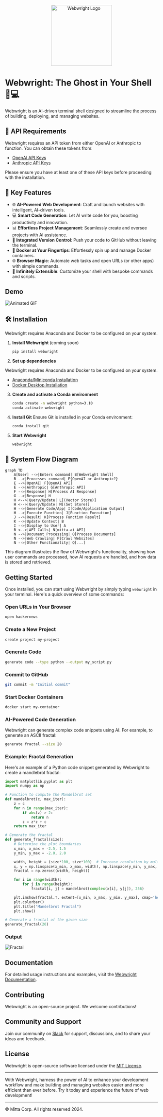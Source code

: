 <div align="center">
  <img src="https://raw.githubusercontent.com/MittaAI/webwright/main/logo.png" width="200" alt="Webwright Logo">
</div>

# Webwright: The Ghost in Your Shell 👻💻

Webwright is an AI-driven terminal shell designed to streamline the process of building, deploying, and managing websites.

## 🔑 API Requirements

Webwright requires an API token from either OpenAI or Anthropic to function. You can obtain these tokens from:

- [OpenAI API Keys](https://platform.openai.com/account/api-keys)
- [Anthropic API Keys](https://console.anthropic.com/settings/keys)

Please ensure you have at least one of these API keys before proceeding with the installation.

## 🚀 Key Features

- 🌐 **AI-Powered Web Development**: Craft and launch websites with intelligent, AI-driven tools.
- 💻 **Smart Code Generation**: Let AI write code for you, boosting productivity and innovation.
- 📊 **Effortless Project Management**: Seamlessly create and oversee projects with AI assistance.
- 🔄 **Integrated Version Control**: Push your code to GitHub without leaving the terminal.
- 🐳 **Docker at Your Fingertips**: Effortlessly spin up and manage Docker containers.
- 🌐 **Browser Magic**: Automate web tasks and open URLs (or other apps) with simple commands.
- 🔧 **Infinitely Extensible**: Customize your shell with bespoke commands and scripts.

## Demo
![Animated GIF](https://github.com/MittaAI/webwright/blob/main/video.gif?raw=true)

## 🛠️ Installation
Webwright requires Anaconda and Docker to be configured on your system.

1. **Install Webwright** (coming soon)
   ```bash
   pip install webwright
   ```

2. **Set up dependencies**

  Webwright requires Anaconda and Docker to be configured on your system.
  - [Anaconda/Miniconda Installation](https://docs.anaconda.com/miniconda/miniconda-install/)
  - [Docker Desktop Installation](https://www.docker.com/products/docker-desktop/)

3. **Create and activate a Conda environment**
   ```bash
   conda create -n webwright python=3.10
   conda activate webwright
   ```

4. **Install Git**
   Ensure Git is installed in your Conda environment:
   ```bash
   conda install git
   ```

5. **Start Webwright**
   ```bash
   webwright
   ```

## 🔄 System Flow Diagram

```mermaid
graph TD
    A[User] -->|Enters command| B[Webwright Shell]
    B -->|Processes command| E{OpenAI or Anthropic?}
    E -->|OpenAI| F[OpenAI API]
    E -->|Anthropic| G[Anthropic API]
    F -->|Response| H[Process AI Response]
    G -->|Response| H
    H <-->|Query/Update| L[(Vector Store)]
    H <-->|Query/Update| M[(Set Store)]
    H -->|Generate Code/App| I[Code/Application Output]
    H -->|Execute Function| J[Function Execution]
    J -->|Result| K[Process Function Result]
    K -->|Update Context| B
    I -->|Display to User| A
    B <-->|API Calls| N[mitta.ai API]
    N -->|Document Processing| O[Process Documents]
    N -->|Web Crawling| P[Crawl Websites]
    N -->|Other Functionality| Q[...]
```

This diagram illustrates the flow of Webwright's functionality, showing how user commands are processed, how AI requests are handled, and how data is stored and retrieved.

## Getting Started

Once installed, you can start using Webwright by simply typing `webwright` in your terminal. Here's a quick overview of some commands:

### Open URLs in Your Browser

```bash
open hackernews
```

### Create a New Project

```bash
create project my-project
```

### Generate Code

```bash
generate code --type python --output my_script.py
```

### Commit to GitHub

```bash
git commit -m "Initial commit"
```

### Start Docker Containers

```bash
docker start my-container
```

### AI-Powered Code Generation

Webwright can generate complex code snippets using AI. For example, to generate an ASCII fractal:

```bash
generate fractal --size 20
```

### Example: Fractal Generation

Here's an example of a Python code snippet generated by Webwright to create a mandlebrot fractal:

```python
import matplotlib.pyplot as plt
import numpy as np

# Function to compute the Mandelbrot set
def mandelbrot(c, max_iter):
    z = c
    for n in range(max_iter):
        if abs(z) > 2:
            return n
        z = z*z + c
    return max_iter

# Generate the fractal
def generate_fractal(size):
    # Determine the plot boundaries
    x_min, x_max = -2.5, 1.5
    y_min, y_max = -2.0, 2.0

    width, height = (size*100, size*100)  # Increase resolution by multiplying size by 100
    x, y = np.linspace(x_min, x_max, width), np.linspace(y_min, y_max, height)
    fractal = np.zeros((width, height))

    for i in range(width):
        for j in range(height):
            fractal[i, j] = mandelbrot(complex(x[i], y[j]), 256)

    plt.imshow(fractal.T, extent=[x_min, x_max, y_min, y_max], cmap='hot')
    plt.colorbar()
    plt.title("Mandelbrot Fractal")
    plt.show()

# Generate a fractal of the given size
generate_fractal(20)

```

### Output

<img src="https://raw.githubusercontent.com/MittaAI/webwright/main/fractal.png" alt="Fractal">

## Documentation

For detailed usage instructions and examples, visit the [Webwright Documentation](https://mitta.ai/docs/webwright).

## Contributing

Webwright is an open-source project. We welcome contributions!

## Community and Support

Join our community on [Slack](https://join.slack.com/t/mittaai/shared_invite/zt-2azbcv29i-CL74lmOksgvN54jhvmVWeA) for support, discussions, and to share your ideas and feedback.

## License

Webwright is open-source software licensed under the [MIT License](https://opensource.org/license/mit).

---

With Webwright, harness the power of AI to enhance your development workflow and make building and managing websites easier and more efficient than ever before. Try it today and experience the future of web development!

---

© Mitta Corp. All rights reserved 2024.